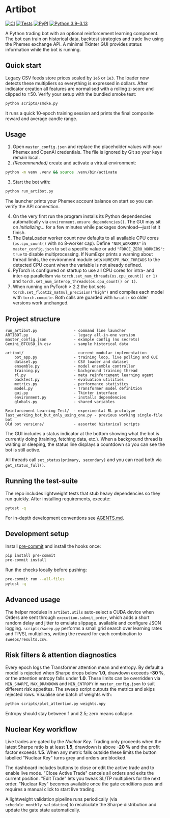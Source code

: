 # Artibot

[![CI](https://img.shields.io/badge/CI-none-lightgrey)](#)
[![Tests](https://img.shields.io/badge/tests-manual-orange)](#)
[![PyPI](https://img.shields.io/badge/PyPI-n/a-lightgrey)](#)
[![Python 3.9–3.13](https://img.shields.io/badge/python-3.9--3.13-blue)](#)

A Python trading bot with an optional reinforcement learning component. The bot can train on historical data, backtest strategies and trade live using the Phemex exchange API. A minimal Tkinter GUI provides status information while the bot is running.

## Quick start

Legacy CSV feeds store prices scaled by `1e5` or `1e3`. The loader now detects these multipliers so everything is expressed in dollars. After indicator creation all features are normalised with a rolling z-score and clipped to ±50. Verify your setup with the bundled smoke test:

```bash
python scripts/smoke.py
```

It runs a quick 10‑epoch training session and prints the final composite reward and average candle range.

## Usage

1. Open `master_config.json` and replace the placeholder values with your Phemex
   and OpenAI credentials. The file is ignored by Git so your keys remain local.
2. *(Recommended)* create and activate a virtual environment:

```bash
python -m venv .venv && source .venv/bin/activate
```

3. Start the bot with:

```bash
python run_artibot.py
```

The launcher prints your Phemex account balance on start so you can verify the
API connection.

4. On the very first run the program installs its Python dependencies automatically via `environment.ensure_dependencies()`. The GUI may sit on *Initializing…* for a few minutes while packages download—just let it finish.
5. The DataLoader worker count now defaults to all available CPU cores
   (`os.cpu_count()` with no 8‑worker cap). Define `"NUM_WORKERS"` in
   `master_config.json` to set a specific value or add `"FORCE_ZERO_WORKERS":
   true` to disable multiprocessing. If NumExpr prints a warning about thread
   limits, the environment module sets `NUMEXPR_MAX_THREADS` to the detected CPU
   count when the variable is not already defined.
6. PyTorch is configured on startup to use all CPU cores for intra- and
   inter‑op parallelism via `torch.set_num_threads(os.cpu_count() or 1)` and
   `torch.set_num_interop_threads(os.cpu_count() or 1)`.
7. When running on PyTorch ≥ 2.2 the bot sets
   `torch.set_float32_matmul_precision("high")` and compiles each model with
   `torch.compile`. Both calls are guarded with `hasattr` so older versions work
   unchanged.


## Project structure

```
run_artibot.py                - command line launcher
ARTIBOT.py                    - legacy all-in-one version
master_config.json            - example config (no secrets)
Gemini_BTCUSD_1h.csv          - sample historical data

artibot/                      - current modular implementation
    bot_app.py                - training loop, live polling and GUI
    dataset.py                - CSV loader and dataset
    ensemble.py               - model ensemble controller
    training.py               - background training thread
    rl.py                     - meta reinforcement learning agent
    backtest.py               - evaluation utilities
    metrics.py                - performance statistics
    model.py                  - Transformer model definition
    gui.py                    - Tkinter interface
    environment.py            - installs dependencies
    globals.py                - shared variables

Reinforcement Learning Test/  - experimental RL prototype
last_working_bot_but_only_using_one.py - previous working single-file bot
Old bot versions/             - assorted historical scripts
```

The GUI includes a status indicator at the bottom showing what the bot is currently doing (training, fetching data, etc.). When a background thread is waiting or sleeping, the status line displays a countdown so you can see the bot is still active.

All threads call `set_status(primary, secondary)` and you can read both via `get_status_full()`.
## Running the test-suite

The repo includes lightweight tests that stub heavy dependencies so they run quickly. After installing requirements, execute:

```bash
pytest -q
```

For in-depth development conventions see [AGENTS.md](AGENTS.md).

## Development setup

Install [pre-commit](https://pre-commit.com/) and install the hooks once:

```bash
pip install pre-commit
pre-commit install
```

Run the checks locally before pushing:

```bash
pre-commit run --all-files
pytest -q
```

## Advanced usage

The helper modules in `artibot.utils` auto-select a CUDA device when
Orders are sent through `execution.submit_order`, which adds a short random delay and jitter to emulate slippage.
available and configure JSON logging.  `scripts/sweep.py` performs a small
grid search over learning rates and TP/SL multipliers, writing the reward for
each combination to `sweeps/results.csv`.

## Risk filters & attention diagnostics

Every epoch logs the Transformer attention mean and entropy. By default a model
is rejected when Sharpe drops below **1.0**, drawdown exceeds **-30 %**, or the
attention entropy falls under **1.0**. These limits can be overridden via
`MIN_SHARPE`, `MAX_DRAWDOWN` and `MIN_ENTROPY` in
`master_config.json` to suit
different risk appetites. The sweep script outputs the metrics and skips
rejected rows. Visualise one batch of weights with:

```bash
python scripts/plot_attention.py weights.npy
```
Entropy should stay between 1 and 2.5; zero means collapse.


## Nuclear Key workflow

Live trades are gated by the *Nuclear Key*.  Trading only proceeds when the
latest Sharpe ratio is at least **1.5**, drawdown is above **-20 %** and the
profit factor exceeds **1.5**.  When any metric falls outside these limits the
button labelled "Nuclear Key" turns grey and orders are blocked.

The dashboard includes buttons to close or edit the active trade and to enable
live mode.  "Close Active Trade" cancels all orders and exits the current
position.  "Edit Trade" lets you tweak SL/TP multipliers for the next order.
"Nuclear Key" becomes available once the gate conditions pass and requires a
manual click to start live trading.

A lightweight validation pipeline runs periodically (via
`schedule_monthly_validation`) to recalculate the Sharpe distribution and update
the gate state automatically.
